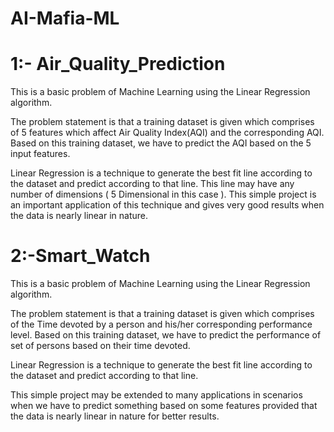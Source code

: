 # AI-Mafia-ML
#                                  1:- Air_Quality_Prediction
This is a basic problem of Machine Learning using the Linear Regression algorithm.

The problem statement is that a training dataset is given which comprises of 5 features which affect Air Quality Index(AQI) and the corresponding AQI. Based on this training dataset, we have to predict the AQI based on the 5 input features.

Linear Regression is a technique to generate the best fit line according to the dataset and predict according to that line. This line may have any number of dimensions ( 5 Dimensional in this case ). This simple project is an important application of this technique and gives very good results when the data is nearly linear in nature.


#                                    2:-Smart_Watch
This is a basic problem of Machine Learning using the Linear Regression algorithm.

The problem statement is that a training dataset is given which comprises of the Time devoted by a person and his/her corresponding performance level. Based on this training dataset, we have to predict the performance of set of persons based on their time devoted.

Linear Regression is a technique to generate the best fit line according to the dataset and predict according to that line.

This simple project may be extended to many applications in scenarios when we have to predict something based on some features provided that the data is nearly linear in nature for better results.
